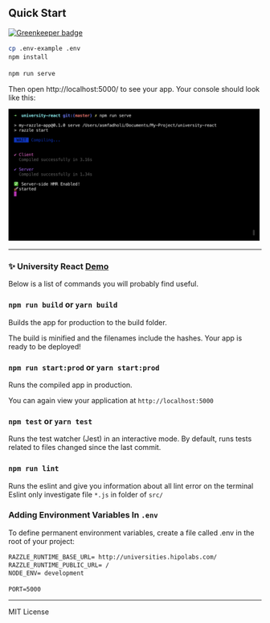 ## Quick Start

[![Greenkeeper badge](https://badges.greenkeeper.io/jaredpalmer/razzle.svg)](https://asmfadholi.github.io/#/)

```bash
cp .env-example .env 
npm install

npm run serve
```

Then open http://localhost:5000/ to see your app. Your console should look like this:

<img src="https://raw.githubusercontent.com/asmfadholi/assets/master/assets/Screen%20Shot%202020-07-22%20at%2001.55.57.png" width="500px" alt="Razzle Development Mode"/>

---

### ✨ University React [Demo](http://university-react.herokuapp.com/)

Below is a list of commands you will probably find useful.

### `npm run build` or `yarn build`

Builds the app for production to the build folder.

The build is minified and the filenames include the hashes.
Your app is ready to be deployed!

### `npm run start:prod` or `yarn start:prod`

Runs the compiled app in production.

You can again view your application at `http://localhost:5000`

### `npm test` or `yarn test`

Runs the test watcher (Jest) in an interactive mode.
By default, runs tests related to files changed since the last commit.

### `npm run lint`

Runs the eslint and give you information about all lint error on the terminal
Eslint only investigate file `*.js` in folder of `src/`
<!-- END doctoc generated TOC please keep comment here to allow auto update -->

### Adding Environment Variables In `.env`

To define permanent environment variables, create a file called .env in the root of your project:

```
RAZZLE_RUNTIME_BASE_URL= http://universities.hipolabs.com/
RAZZLE_RUNTIME_PUBLIC_URL= /
NODE_ENV= development

PORT=5000
```

---

MIT License

